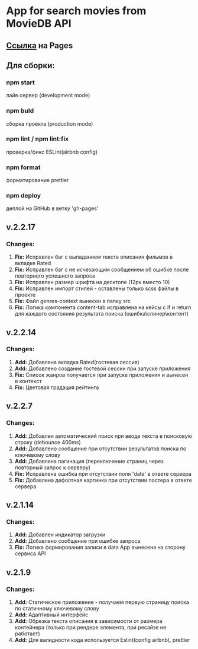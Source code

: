 <h1>App for search movies from MovieDB API </h1>

<h2><a href='https://rosstiks.github.io/movies-library-app/'>Ссылка</a> на Pages</h2>

<h2>Для сборки:</h2>
<h3>npm start</h3>
лайв сервер (development mode)
<h3>npm buld</h3>
сборка проекта (production mode)
<h3>npm lint / npm lint:fix</h3>
проверка/фикс ESLint(airbnb config)
<h3>npm format</h3>
форматирование prettier
<h3>npm deploy</h3>
деплой на GitHub в ветку 'gh-pages'

<h2>v.2.2.17</h2>
<h3>Changes:</h3>
<ol>
  <li><b>Fix:</b> Исправлен баг с выпаданием текста описания фильмов в вкладке Rated</li>
  <li><b>Fix:</b> Исправлен баг с не исчезающим сообщением об ошибке после повторного успешного запроса</li>
  <li><b>Fix:</b> Исправлен размер шрифта на десктопе (12px вместо 10)</li>
  <li><b>Fix:</b> Исправлен импорт стилей - оставлены только scss файлы в проекте</li>
  <li><b>Fix:</b> Файл genres-context вынесен в папку src</li>
  <li><b>Fix:</b> Логика компонента content-tab исправлена на кейсы с if и return для каждого состояния результата поиска (ошибка\спинер\контент)</li>
</ol>

<h2>v.2.2.14</h2>
<h3>Changes:</h3>
<ol>
  <li><b>Add:</b> Добавлена вкладка Rated(гостевая сессия)</li>
  <li><b>Add:</b> Добавлено создание гостевой сессии при запуске приложения</li>
  <li><b>Fix:</b> Список жанров получается при запуске приложения и вынесен в контекст</li>
  <li><b>Fix:</b> Цветовая градация рейтинга</li>
</ol>

<h2>v.2.2.7</h2>
<h3>Changes:</h3>
<ol>
  <li><b>Add:</b> Добавлен автоматический поиск при вводе текста в поисковую строку (debounce 400ms)</li>
  <li><b>Add:</b> Добавлено сообщение при отсутствии результатов поиска по ключевому слову</li>
  <li><b>Add:</b> Добавлена пагинация (переключение страниц через повторный запрос к серверу) </li>
  <li><b>Fix:</b> Исправлена ошибка при отсутствии поля 'date' в ответе сервера</li>
  <li><b>Fix:</b> Добавлена дефолтная картинка при отсутствии постера в ответе сервера</li>
</ol>

<h2>v.2.1.14</h2>
<h3>Changes:</h3>
<ol>
  <li><b>Add:</b> Добавлен индикатор загрузки</li>
  <li><b>Add:</b> Добавлено сообщение при ошибке запроса </li>
  <li><b>Fix:</b> Логика формирования записи в data App вынесена на сторону сервиса API</li>
</ol>

<h2>v.2.1.9</h2>
<h3>Changes:</h3>
<ol>
  <li><b>Add:</b> Статическое приложение - получаем первую страницу поиска по статичному ключевому слову</li>
  <li><b>Add:</b> Адаптивный интерфейс</li>
  <li><b>Add:</b> Обрезка текста описания в зависимости от размера контейнера (только при рендере элемента, при ресайзе не работает)</li>
  <li><b>Add:</b> Для валидности кода используется Eslint(config airbnb), prettier</li>
</ol>

